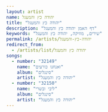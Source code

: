 ```yaml
---
layout: artist
name: יהודה כץ והמעגל
title: "יהודה כץ והמעגל"
description: "דף האמן יהודה כץ והמעגל"
keywords: "שירים, מוזיקה, יהודה כץ והמעגל"
permalink: /artists/יהודה-כץ-והמעגל
redirect_from:
  - /artists/list/יהודה כץ והמעגל
songs:
  - number: "32149"
    name: "ואנחנו כורעים"
    album: "סינגלים"
    artist: "יהודה כץ והמעגל"
  - number: "32150"
    name: "ליבי ובשרי"
    album: "סינגלים"
    artist: "יהודה כץ והמעגל"
---
```

